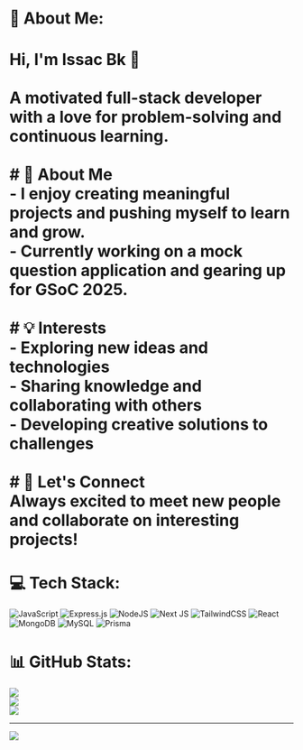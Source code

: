 # 💫 About Me:
# Hi, I'm Issac Bk 👋<br><br>A motivated full-stack developer with a love for problem-solving and continuous learning.<br><br># 🌱 About Me<br>- I enjoy creating meaningful projects and pushing myself to learn and grow.<br>- Currently working on a mock question application and gearing up for GSoC 2025.<br><br># 💡 Interests<br>- Exploring new ideas and technologies<br>- Sharing knowledge and collaborating with others<br>- Developing creative solutions to challenges<br><br># 🤝 Let's Connect<br>Always excited to meet new people and collaborate on interesting projects!<br>


# 💻 Tech Stack:
![JavaScript](https://img.shields.io/badge/javascript-%23323330.svg?style=flat-square&logo=javascript&logoColor=%23F7DF1E) ![Express.js](https://img.shields.io/badge/express.js-%23404d59.svg?style=flat-square&logo=express&logoColor=%2361DAFB) ![NodeJS](https://img.shields.io/badge/node.js-6DA55F?style=flat-square&logo=node.js&logoColor=white) ![Next JS](https://img.shields.io/badge/Next-black?style=flat-square&logo=next.js&logoColor=white) ![TailwindCSS](https://img.shields.io/badge/tailwindcss-%2338B2AC.svg?style=flat-square&logo=tailwind-css&logoColor=white) ![React](https://img.shields.io/badge/react-%2320232a.svg?style=flat-square&logo=react&logoColor=%2361DAFB) ![MongoDB](https://img.shields.io/badge/MongoDB-%234ea94b.svg?style=flat-square&logo=mongodb&logoColor=white) ![MySQL](https://img.shields.io/badge/mysql-4479A1.svg?style=flat-square&logo=mysql&logoColor=white) ![Prisma](https://img.shields.io/badge/Prisma-3982CE?style=flat-square&logo=Prisma&logoColor=white)
# 📊 GitHub Stats:
![](https://github-readme-stats.vercel.app/api?username=issaccodes&theme=dark&hide_border=false&include_all_commits=false&count_private=false)<br/>
![](https://github-readme-streak-stats.herokuapp.com/?user=issaccodes&theme=dark&hide_border=false)<br/>
![](https://github-readme-stats.vercel.app/api/top-langs/?username=issaccodes&theme=dark&hide_border=false&include_all_commits=false&count_private=false&layout=compact)

---
[![](https://visitcount.itsvg.in/api?id=issaccodes&icon=0&color=0)](https://visitcount.itsvg.in)

<!-- Proudly created with GPRM ( https://gprm.itsvg.in ) -->
